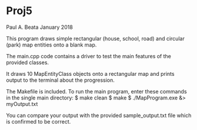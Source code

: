# Proj5

Paul A. Beata 
January 2018

This program draws simple rectangular (house, school, road) and circular (park) map entities onto a blank map.

The main.cpp code contains a driver to test the main features of the provided classes.

It draws 10 MapEntityClass objects onto a rectangular map and prints output to the terminal about the progression.

The Makefile is included. To run the main program, enter these commands in the single main directory:
$ make clean
$ make
$ ./MapProgram.exe &> myOutput.txt

You can compare your output with the provided sample_output.txt file which is confirmed to be correct.
